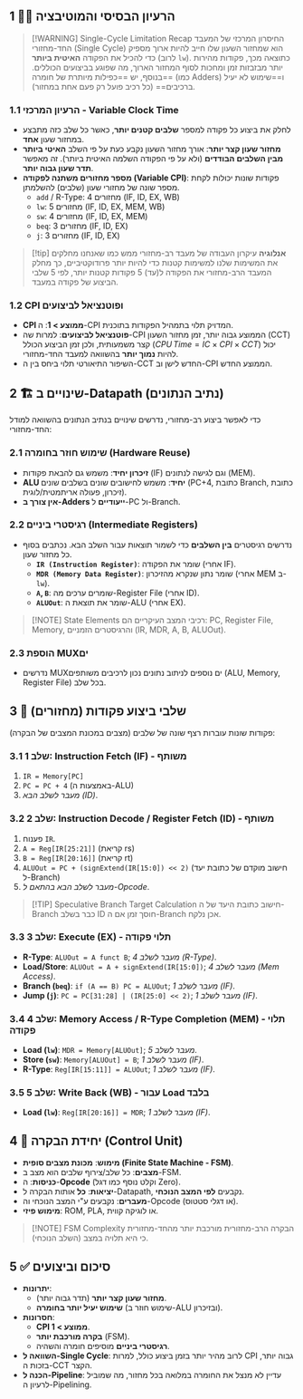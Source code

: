```table-of-contents
```
## 1 🏃‍♂️ הרעיון הבסיסי והמוטיבציה

> [!WARNING] Single-Cycle Limitation Recap
> החיסרון המרכזי של המעבד החד-מחזורי (Single Cycle) הוא שמחזור השעון שלו חייב להיות ארוך מספיק כדי להכיל את הפקודה **האיטית ביותר** (לרוב `lw`). כתוצאה מכך, פקודות מהירות יותר מבזבזות זמן ומחכות לסוף המחזור הארוך, מה שפוגע בביצועים הכוללים. בנוסף, יש ==כפילות מיותרת של חומרה== (כמו Adders) ו==שימוש לא יעיל ברכיבים== (כל רכיב פועל רק פעם אחת במחזור).

### 1.1 הרעיון המרכזי - Variable Clock Time
*   לחלק את ביצוע כל פקודה למספר **שלבים קטנים יותר**, כאשר כל שלב כזה מתבצע במחזור שעון **אחד**.
*   **מחזור שעון קצר יותר**: אורך מחזור השעון נקבע כעת על פי השלב **האיטי ביותר מבין השלבים הבודדים** (ולא על פי הפקודה השלמה האיטית ביותר). זה מאפשר **תדר שעון גבוה יותר**.
*   **מספר מחזורים משתנה לפקודה (Variable CPI)**: פקודות שונות יכולות לקחת מספר שונה של מחזורי שעון (שלבים) להשלמתן.
    *   `add` / R-Type: 4 מחזורים (IF, ID, EX, WB)
    *   `lw`: 5 מחזורים (IF, ID, EX, MEM, WB)
    *   `sw`: 4 מחזורים (IF, ID, EX, MEM)
    *   `beq`: 3 מחזורים (IF, ID, EX)
    *   `j`: 3 מחזורים (IF, ID, EX)

> [!tip] **אנלוגיה** עיקרון העבודה של מעבד רב-מחזורי
>  ממש כמו שאנחנו מחלקים את המשימות שלנו למשימות קטנות כדי להיות יותר פרודוקטיביים, כך מחלק המעבד הרב-מחזורי את הפקודה ל(עד) 5 פקודות קטנות יותר, לפי 5 שלבי הביצוע של פקודה במעבד.
### 1.2 CPI ופוטנציאל לביצועים
*   **CPI ממוצע > 1**: ה-CPI המדויק תלוי בתמהיל הפקודות בתוכנית.
*   **פוטנציאל לביצועים**: למרות שה-CPI הממוצע גבוה יותר, זמן מחזור השעון (CCT) קצר משמעותית, ולכן זמן הביצוע הכולל ($CPU \, Time = IC \times CPI \times CCT$) יכול להיות **נמוך יותר** בהשוואה למעבד החד-מחזורי.
*   השיפור התיאורטי תלוי ביחס בין ה-CCT החדש לישן וב-CPI הממוצע החדש.

## 2 🏗️ שינויים ב-Datapath (נתיב הנתונים)

כדי לאפשר ביצוע רב-מחזורי, נדרשים שינויים בנתיב הנתונים בהשוואה למודל החד-מחזורי:

### 2.1 שימוש חוזר בחומרה (Hardware Reuse)
*   **זיכרון יחיד**: משמש גם להבאת פקודות (IF) וגם לגישה לנתונים (MEM).
*   **ALU יחיד**: משמש לחישובים שונים בשלבים שונים (PC+4, כתובת Branch, כתובת זיכרון, פעולה אריתמטית/לוגית).
*   **אין צורך ב-Adders ייעודיים** ל-PC ול-Branch.

### 2.2 רגיסטרי ביניים (Intermediate Registers)
*   נדרשים רגיסטרים **בין השלבים** כדי לשמור תוצאות עבור השלב הבא. נכתבים בסוף כל מחזור שעון.
    *   **`IR (Instruction Register)`**: שומר את הפקודה (אחרי IF).
    *   **`MDR (Memory Data Register)`**: שומר נתון שנקרא מהזיכרון (אחרי MEM ב-`lw`).
    *   **`A`, `B`**: שומרים ערכים מה-Register File (אחרי ID).
    *   **`ALUOut`**: שומר את תוצאת ה-ALU (אחרי EX).

> [!NOTE] State Elements
> רכיבי המצב העיקריים הם: PC, Register File, Memory, והרגיסטרים הזמניים (IR, MDR, A, B, ALUOut).

### 2.3 הוספת MUXים
*   נדרשים MUXים נוספים לניתוב נתונים נכון לרכיבים משותפים (ALU, Memory, Register File) בכל שלב.

## 3 🚦 שלבי ביצוע פקודות (מחזורים)

פקודות שונות עוברות רצף שונה של שלבים (מצבים במכונת המצבים של הבקרה):

### 3.1 שלב 1: Instruction Fetch (IF) - משותף
1.  `IR = Memory[PC]`
2.  `PC = PC + 4` (באמצעות ה-ALU)
3.  *מעבר לשלב הבא (ID)*.

### 3.2 שלב 2: Instruction Decode / Register Fetch (ID) - משותף
1.  פענוח `IR`.
2.  `A = Reg[IR[25:21]]` (קריאת rs)
3.  `B = Reg[IR[20:16]]` (קריאת rt)
4.  `ALUOut = PC + (signExtend(IR[15:0]) << 2)` (חישוב מוקדם של כתובת יעד ל-Branch)
5.  *מעבר לשלב הבא בהתאם ל-Opcode*.

> [!TIP] Speculative Branch Target Calculation
> חישוב כתובת היעד של ה-Branch כבר בשלב ID חוסך זמן אם ה-Branch אכן נלקח.

### 3.3 שלב 3: Execute (EX) - תלוי פקודה
*   **R-Type**: `ALUOut = A funct B`; *מעבר לשלב 4 (R-Type)*.
*   **Load/Store**: `ALUOut = A + signExtend(IR[15:0])`; *מעבר לשלב 4 (Mem Access)*.
*   **Branch (`beq`)**: `if (A == B) PC = ALUOut`; *מעבר לשלב 1 (IF)*.
*   **Jump (`j`)**: `PC = PC[31:28] | (IR[25:0] << 2)`; *מעבר לשלב 1 (IF)*.

### 3.4 שלב 4: Memory Access / R-Type Completion (MEM) - תלוי פקודה
*   **Load (`lw`)**: `MDR = Memory[ALUOut]`; *מעבר לשלב 5*.
*   **Store (`sw`)**: `Memory[ALUOut] = B`; *מעבר לשלב 1 (IF)*.
*   **R-Type**: `Reg[IR[15:11]] = ALUOut`; *מעבר לשלב 1 (IF)*.

### 3.5 שלב 5: Write Back (WB) - עבור Load בלבד
*   **Load (`lw`)**: `Reg[IR[20:16]] = MDR`; *מעבר לשלב 1 (IF)*.

## 4 🧠 יחידת הבקרה (Control Unit)

*   **מימוש**: **מכונת מצבים סופית (Finite State Machine - FSM)**.
*   **מצבים**: כל שלב/צירוף שלבים הוא מצב ב-FSM.
*   **כניסות**: ה-**Opcode** (וקלט נוסף כמו דגל Zero).
*   **יציאות**: **כל** אותות הבקרה ל-Datapath, נקבעים **לפי המצב הנוכחי**.
*   **מעברים**: נקבעים ע"י המצב הנוכחי וה-Opcode (או דגלי סטטוס).
*   **מימוש פיזי**: ROM, PLA, או לוגיקה קווית.

> [!NOTE] FSM Complexity
> הבקרה הרב-מחזורית מורכבת יותר מהחד-מחזורית כי היא תלויה במצב (השלב הנוכחי).

## 5 ✅ סיכום וביצועים

*   **יתרונות**:
    *   **מחזור שעון קצר יותר** (תדר גבוה יותר).
    *   **שימוש יעיל יותר בחומרה** (שימוש חוזר ב-ALU ובזיכרון).
*   **חסרונות**:
    *   **CPI ממוצע > 1**.
    *   **בקרה מורכבת יותר** (FSM).
    *   **רגיסטרי ביניים** מוסיפים חומרה והשהיה.
*   **השוואה ל-Single Cycle**: לרוב מהיר יותר בזמן ביצוע כולל, למרות CPI גבוה יותר, בזכות ה-CCT הקצר.
*   **הכנה ל-Pipeline**: עדיין לא מנצל את החומרה במלואה בכל מחזור, מה שמוביל לרעיון ה-Pipelining.